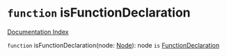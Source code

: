 # `function` isFunctionDeclaration

[Documentation Index](../README.md)

`function` isFunctionDeclaration(node: [Node](../interface.Node/README.md)): node `is` [FunctionDeclaration](../interface.FunctionDeclaration/README.md)


